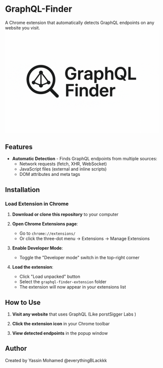 # GraphQL-Finder

A Chrome extension that automatically detects GraphQL endpoints on any website you visit.
![graphQlFiner](https://raw.githubusercontent.com/everythingBlackkk/GraphQL-Finder/refs/heads/main/banner/graphFinder.png)

## Features

- **Automatic Detection** - Finds GraphQL endpoints from multiple sources:
  - Network requests (fetch, XHR, WebSocket)
  - JavaScript files (external and inline scripts)
  - DOM attributes and meta tags


## Installation

### Load Extension in Chrome

1. **Download or clone this repository** to your computer

2. **Open Chrome Extensions page**:
   - Go to `chrome://extensions/`
   - Or click the three-dot menu → Extensions → Manage Extensions

3. **Enable Developer Mode**:
   - Toggle the "Developer mode" switch in the top-right corner

4. **Load the extension**:
   - Click "Load unpacked" button
   - Select the `graphql-finder-extension` folder
   - The extension will now appear in your extensions list

## How to Use

1. **Visit any website** that uses GraphQL (Like porstSigger Labs )

2. **Click the extension icon** in your Chrome toolbar

3. **View detected endpoints** in the popup window

## Author

Created by Yassin Mohamed 
@everythingBLackkk
